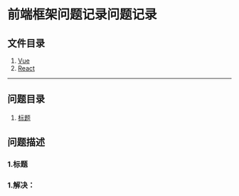 # 前端框架问题记录问题记录

## 文件目录
1. [Vue](./Vue)
2. [React](./React)

---

## 问题目录
1. [标题](#标题)




## 问题描述
### 1.标题
  
### 1.解决：
```javascript

```
